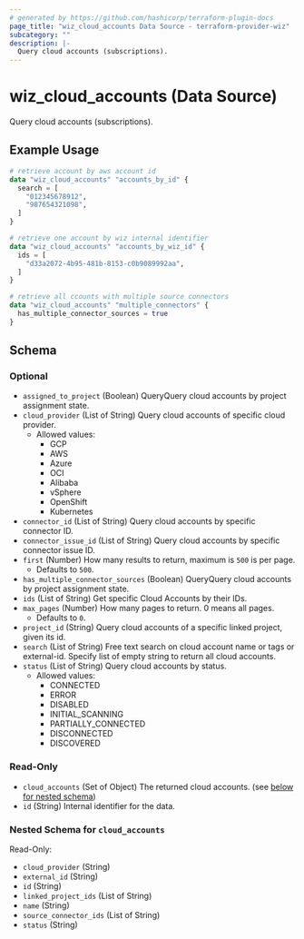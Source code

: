 ```yaml
---
# generated by https://github.com/hashicorp/terraform-plugin-docs
page_title: "wiz_cloud_accounts Data Source - terraform-provider-wiz"
subcategory: ""
description: |-
  Query cloud accounts (subscriptions).
---
```


# wiz_cloud_accounts (Data Source)

Query cloud accounts (subscriptions).

## Example Usage

```terraform
# retrieve account by aws account id
data "wiz_cloud_accounts" "accounts_by_id" {
  search = [
    "012345678912",
    "987654321098",
  ]
}

# retrieve one account by wiz internal identifier
data "wiz_cloud_accounts" "accounts_by_wiz_id" {
  ids = [
    "d33a2072-4b95-481b-8153-c0b9089992aa",
  ]
}

# retrieve all ccounts with multiple source connectors
data "wiz_cloud_accounts" "multiple_connectors" {
  has_multiple_connector_sources = true
}
```

<!-- schema generated by tfplugindocs -->
## Schema

### Optional

- `assigned_to_project` (Boolean) QueryQuery cloud accounts by project assignment state.
- `cloud_provider` (List of String) Query cloud accounts of specific cloud provider.
    - Allowed values: 
        - GCP
        - AWS
        - Azure
        - OCI
        - Alibaba
        - vSphere
        - OpenShift
        - Kubernetes
- `connector_id` (List of String) Query cloud accounts by specific connector ID.
- `connector_issue_id` (List of String) Query cloud accounts by specific connector issue ID.
- `first` (Number) How many results to return, maximum is `500` is per page.
    - Defaults to `500`.
- `has_multiple_connector_sources` (Boolean) QueryQuery cloud accounts by project assignment state.
- `ids` (List of String) Get specific Cloud Accounts by their IDs.
- `max_pages` (Number) How many pages to return. 0 means all pages.
    - Defaults to `0`.
- `project_id` (String) Query cloud accounts of a specific linked project, given its id.
- `search` (List of String) Free text search on cloud account name or tags or external-id. Specify list of empty string to return all cloud accounts.
- `status` (List of String) Query cloud accounts by status.
    - Allowed values: 
        - CONNECTED
        - ERROR
        - DISABLED
        - INITIAL_SCANNING
        - PARTIALLY_CONNECTED
        - DISCONNECTED
        - DISCOVERED

### Read-Only

- `cloud_accounts` (Set of Object) The returned cloud accounts. (see [below for nested schema](#nestedatt--cloud_accounts))
- `id` (String) Internal identifier for the data.

<a id="nestedatt--cloud_accounts"></a>
### Nested Schema for `cloud_accounts`

Read-Only:

- `cloud_provider` (String)
- `external_id` (String)
- `id` (String)
- `linked_project_ids` (List of String)
- `name` (String)
- `source_connector_ids` (List of String)
- `status` (String)


